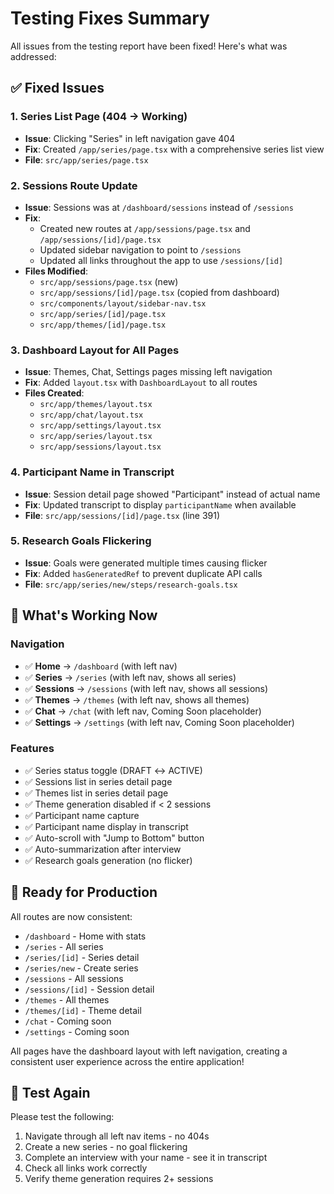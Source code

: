 # Testing Fixes Summary

All issues from the testing report have been fixed! Here's what was addressed:

## ✅ Fixed Issues

### 1. **Series List Page (404 → Working)**

- **Issue**: Clicking "Series" in left navigation gave 404
- **Fix**: Created `/app/series/page.tsx` with a comprehensive series list view
- **File**: `src/app/series/page.tsx`

### 2. **Sessions Route Update**

- **Issue**: Sessions was at `/dashboard/sessions` instead of `/sessions`
- **Fix**:
  - Created new routes at `/app/sessions/page.tsx` and `/app/sessions/[id]/page.tsx`
  - Updated sidebar navigation to point to `/sessions`
  - Updated all links throughout the app to use `/sessions/[id]`
- **Files Modified**:
  - `src/app/sessions/page.tsx` (new)
  - `src/app/sessions/[id]/page.tsx` (copied from dashboard)
  - `src/components/layout/sidebar-nav.tsx`
  - `src/app/series/[id]/page.tsx`
  - `src/app/themes/[id]/page.tsx`

### 3. **Dashboard Layout for All Pages**

- **Issue**: Themes, Chat, Settings pages missing left navigation
- **Fix**: Added `layout.tsx` with `DashboardLayout` to all routes
- **Files Created**:
  - `src/app/themes/layout.tsx`
  - `src/app/chat/layout.tsx`
  - `src/app/settings/layout.tsx`
  - `src/app/series/layout.tsx`
  - `src/app/sessions/layout.tsx`

### 4. **Participant Name in Transcript**

- **Issue**: Session detail page showed "Participant" instead of actual name
- **Fix**: Updated transcript to display `participantName` when available
- **File**: `src/app/sessions/[id]/page.tsx` (line 391)

### 5. **Research Goals Flickering**

- **Issue**: Goals were generated multiple times causing flicker
- **Fix**: Added `hasGeneratedRef` to prevent duplicate API calls
- **File**: `src/app/series/new/steps/research-goals.tsx`

## 🎯 What's Working Now

### Navigation

- ✅ **Home** → `/dashboard` (with left nav)
- ✅ **Series** → `/series` (with left nav, shows all series)
- ✅ **Sessions** → `/sessions` (with left nav, shows all sessions)
- ✅ **Themes** → `/themes` (with left nav, shows all themes)
- ✅ **Chat** → `/chat` (with left nav, Coming Soon placeholder)
- ✅ **Settings** → `/settings` (with left nav, Coming Soon placeholder)

### Features

- ✅ Series status toggle (DRAFT ↔ ACTIVE)
- ✅ Sessions list in series detail page
- ✅ Themes list in series detail page
- ✅ Theme generation disabled if < 2 sessions
- ✅ Participant name capture
- ✅ Participant name display in transcript
- ✅ Auto-scroll with "Jump to Bottom" button
- ✅ Auto-summarization after interview
- ✅ Research goals generation (no flicker)

## 🚀 Ready for Production

All routes are now consistent:

- `/dashboard` - Home with stats
- `/series` - All series
- `/series/[id]` - Series detail
- `/series/new` - Create series
- `/sessions` - All sessions
- `/sessions/[id]` - Session detail
- `/themes` - All themes
- `/themes/[id]` - Theme detail
- `/chat` - Coming soon
- `/settings` - Coming soon

All pages have the dashboard layout with left navigation, creating a consistent user experience across the entire application!

## 🧪 Test Again

Please test the following:

1. Navigate through all left nav items - no 404s
2. Create a new series - no goal flickering
3. Complete an interview with your name - see it in transcript
4. Check all links work correctly
5. Verify theme generation requires 2+ sessions

